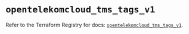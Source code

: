 # `opentelekomcloud_tms_tags_v1`

Refer to the Terraform Registry for docs: [`opentelekomcloud_tms_tags_v1`](https://registry.terraform.io/providers/opentelekomcloud/opentelekomcloud/1.36.40/docs/resources/tms_tags_v1).

